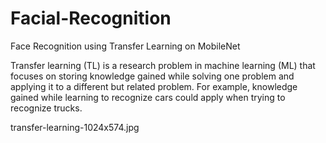 # Facial-Recognition
Face Recognition using Transfer Learning on MobileNet

Transfer learning (TL) is a research problem in machine learning (ML) that focuses on storing knowledge gained while solving one problem and applying it to a different but related problem. For example, knowledge gained while learning to recognize cars could apply when trying to recognize trucks.

transfer-learning-1024x574.jpg
